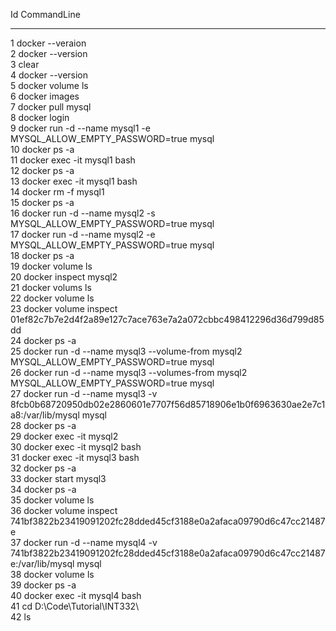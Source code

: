 
  Id CommandLine                                                                                                                                                                           
  -- -----------                                                                                                                                                                           
   1 docker --veraion                                                                                                                                                                      
   2 docker --version                                                                                                                                                                      
   3 clear                                                                                                                                                                                 
   4 docker --version                                                                                                                                                                      
   5 docker volume ls                                                                                                                                                                      
   6 docker images                                                                                                                                                                         
   7 docker pull mysql                                                                                                                                                                     
   8 docker login                                                                                                                                                                          
   9 docker run -d --name mysql1 -e MYSQL_ALLOW_EMPTY_PASSWORD=true mysql                                                                                                                  
  10 docker ps -a                                                                                                                                                                          
  11 docker exec -it mysql1 bash                                                                                                                                                           
  12 docker ps -a                                                                                                                                                                          
  13 docker exec -it mysql1 bash                                                                                                                                                           
  14 docker rm -f mysql1                                                                                                                                                                   
  15 docker ps -a                                                                                                                                                                          
  16 docker run -d --name mysql2 -s MYSQL_ALLOW_EMPTY_PASSWORD=true mysql                                                                                                                  
  17 docker run -d --name mysql2 -e MYSQL_ALLOW_EMPTY_PASSWORD=true mysql                                                                                                                  
  18 docker ps -a                                                                                                                                                                          
  19 docker volume ls                                                                                                                                                                      
  20 docker inspect mysql2                                                                                                                                                                 
  21 docker volums ls                                                                                                                                                                      
  22 docker volume ls                                                                                                                                                                      
  23 docker volume inspect 01ef82c7b7e2d4f2a89e127c7ace763e7a2a072cbbc498412296d36d799d85dd                                                                                                
  24 docker ps -a                                                                                                                                                                          
  25 docker run -d --name mysql3 --volume-from mysql2 MYSQL_ALLOW_EMPTY_PASSWORD=true mysql                                                                                                
  26 docker run -d --name mysql3 --volumes-from mysql2 MYSQL_ALLOW_EMPTY_PASSWORD=true mysql                                                                                               
  27 docker run -d --name mysql3 -v 8fcb0b68720950db02e2860601e7707f56d85718906e1b0f6963630ae2e7c1a8:/var/lib/mysql mysql                                                                  
  28 docker ps -a                                                                                                                                                                          
  29 docker exec -it mysql2                                                                                                                                                                
  30 docker exec -it mysql2 bash                                                                                                                                                           
  31 docker exec -it mysql3 bash                                                                                                                                                           
  32 docker ps -a                                                                                                                                                                          
  33 docker start mysql3                                                                                                                                                                   
  34 docker ps -a                                                                                                                                                                          
  35 docker volume ls                                                                                                                                                                      
  36 docker volume inspect 741bf3822b23419091202fc28dded45cf3188e0a2afaca09790d6c47cc21487e                                                                                                
  37 docker run -d --name mysql4 -v 741bf3822b23419091202fc28dded45cf3188e0a2afaca09790d6c47cc21487e:/var/lib/mysql mysql                                                                  
  38 docker volume ls                                                                                                                                                                      
  39 docker ps -a                                                                                                                                                                          
  40 docker exec -it mysql4 bash                                                                                                                                                           
  41 cd D:\Code\Tutorial\INT332\                                                                                                                                                           
  42 ls                                                                                                                                                                                    


